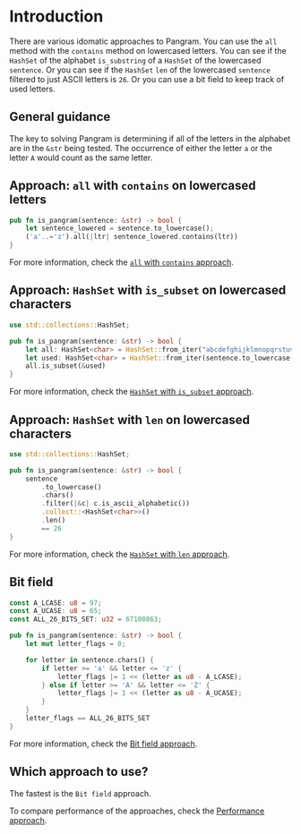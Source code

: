 # Introduction

There are various idomatic approaches to Pangram.
You can use the `all` method with the `contains` method on lowercased letters.
You can see if the `HashSet` of the alphabet `is_substring` of a `HashSet` of the lowercased `sentence`.
Or you can see if the `HashSet` `len` of the lowercased `sentence` filtered to just ASCII letters is `26`.
Or you can use a bit field to keep track of used letters.


## General guidance

The key to solving Pangram is determining if all of the letters in the alphabet are in the `&str` being tested.
The occurrence of either the letter `a` or the letter `A` would count as the same letter.

## Approach: `all` with `contains` on lowercased letters

```rust
pub fn is_pangram(sentence: &str) -> bool {
    let sentence_lowered = sentence.to_lowercase();
    ('a'..='z').all(|ltr| sentence_lowered.contains(ltr))
}
```

For more information, check the [`all` with `contains` approach][approach-all-contains].

## Approach: `HashSet` with `is_subset` on lowercased characters

```rust
use std::collections::HashSet;

pub fn is_pangram(sentence: &str) -> bool {
    let all: HashSet<char> = HashSet::from_iter("abcdefghijklmnopqrstuvwxyz".chars());
    let used: HashSet<char> = HashSet::from_iter(sentence.to_lowercase().chars());
    all.is_subset(&used)
}
```

For more information, check the [`HashSet` with `is_subset` approach][approach-hashset-is-subset].

## Approach: `HashSet` with `len` on lowercased characters

```rust
use std::collections::HashSet;

pub fn is_pangram(sentence: &str) -> bool {
    sentence
        .to_lowercase()
        .chars()
        .filter(|&c| c.is_ascii_alphabetic())
        .collect::<HashSet<char>>()
        .len()
        == 26
}
```

For more information, check the [`HashSet` with `len` approach][approach-hashset-len].

## Bit field

```rust
const A_LCASE: u8 = 97;
const A_UCASE: u8 = 65;
const ALL_26_BITS_SET: u32 = 67108863;

pub fn is_pangram(sentence: &str) -> bool {
    let mut letter_flags = 0;

    for letter in sentence.chars() {
        if letter >= 'a' && letter <= 'z' {
            letter_flags |= 1 << (letter as u8 - A_LCASE);
        } else if letter >= 'A' && letter <= 'Z' {
            letter_flags |= 1 << (letter as u8 - A_UCASE);
        }
    }
    letter_flags == ALL_26_BITS_SET
}
```

For more information, check the [Bit field approach][approach-bitfield].

## Which approach to use?

The fastest is the `Bit field` approach.

To compare performance of the approaches, check the [Performance approach][approach-performance].

[approach-all-contains]: https://exercism.org/tracks/rust/exercises/pangram/approaches/all-contains
[approach-hashset-is-subset]: https://exercism.org/tracks/rust/exercises/pangram/approaches/hashset-is-subset
[approach-hashset-len]: https://exercism.org/tracks/rust/exercises/pangram/approaches/hashset-len
[approach-bitfield]: https://exercism.org/tracks/rust/exercises/pangram/approaches/bitfield
[approach-performance]: https://exercism.org/tracks/rust/exercises/pangram/approaches/performance
